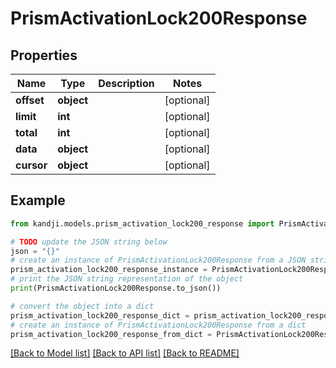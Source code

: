 # PrismActivationLock200Response


## Properties

Name | Type | Description | Notes
------------ | ------------- | ------------- | -------------
**offset** | **object** |  | [optional] 
**limit** | **int** |  | [optional] 
**total** | **int** |  | [optional] 
**data** | **object** |  | [optional] 
**cursor** | **object** |  | [optional] 

## Example

```python
from kandji.models.prism_activation_lock200_response import PrismActivationLock200Response

# TODO update the JSON string below
json = "{}"
# create an instance of PrismActivationLock200Response from a JSON string
prism_activation_lock200_response_instance = PrismActivationLock200Response.from_json(json)
# print the JSON string representation of the object
print(PrismActivationLock200Response.to_json())

# convert the object into a dict
prism_activation_lock200_response_dict = prism_activation_lock200_response_instance.to_dict()
# create an instance of PrismActivationLock200Response from a dict
prism_activation_lock200_response_from_dict = PrismActivationLock200Response.from_dict(prism_activation_lock200_response_dict)
```
[[Back to Model list]](../README.md#documentation-for-models) [[Back to API list]](../README.md#documentation-for-api-endpoints) [[Back to README]](../README.md)


